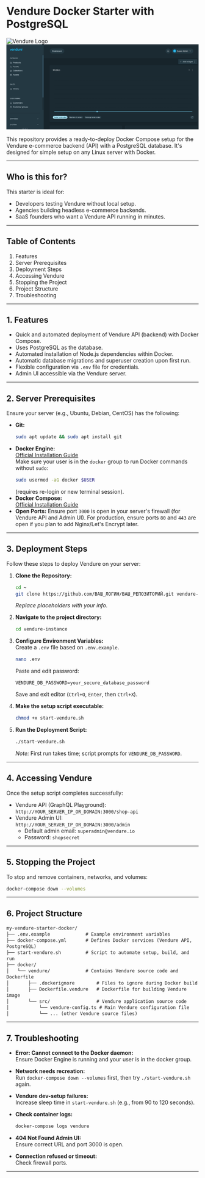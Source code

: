 # Vendure Docker Starter with PostgreSQL

![Vendure Logo](https://vendure.io/logo.svg)
![Vendure Admin UI](https://github.com/radiksen/my-vendure-starter-docker/blob/main/Screenshot%202025-06-18%20095857.png?raw=true)

This repository provides a ready-to-deploy Docker Compose setup for the Vendure e-commerce backend (API) with a PostgreSQL database. It's designed for simple setup on any Linux server with Docker.

---
## Who is this for?

This starter is ideal for:

- Developers testing Vendure without local setup.
- Agencies building headless e-commerce backends.
- SaaS founders who want a Vendure API running in minutes.

---

## Table of Contents

1. Features  
2. Server Prerequisites  
3. Deployment Steps  
4. Accessing Vendure  
5. Stopping the Project  
6. Project Structure  
7. Troubleshooting  

---

## 1. Features

* Quick and automated deployment of Vendure API (backend) with Docker Compose.  
* Uses PostgreSQL as the database.  
* Automated installation of Node.js dependencies within Docker.  
* Automatic database migrations and superuser creation upon first run.  
* Flexible configuration via `.env` file for credentials.  
* Admin UI accessible via the Vendure server.  

---

## 2. Server Prerequisites

Ensure your server (e.g., Ubuntu, Debian, CentOS) has the following:

* **Git:**  
  ```bash
  sudo apt update && sudo apt install git
  ```
* **Docker Engine:**  
  [Official Installation Guide](https://docs.docker.com/engine/install/)  
  Make sure your user is in the `docker` group to run Docker commands without `sudo`:  
  ```bash
  sudo usermod -aG docker $USER
  ```  
  (requires re-login or new terminal session).  
* **Docker Compose:**  
  [Official Installation Guide](https://docs.docker.com/compose/install/)  
* **Open Ports:** Ensure port `3000` is open in your server's firewall (for Vendure API and Admin UI). For production, ensure ports `80` and `443` are open if you plan to add Nginx/Let's Encrypt later.  

---

## 3. Deployment Steps

Follow these steps to deploy Vendure on your server:

1. **Clone the Repository:**  
    ```bash
    cd ~ 
    git clone https://github.com/ВАШ_ЛОГИН/ВАШ_РЕПОЗИТОРИЙ.git vendure-instance
    ```  
    *Replace placeholders with your info.*

2. **Navigate to the project directory:**  
    ```bash
    cd vendure-instance
    ```

3. **Configure Environment Variables:**  
    Create a `.env` file based on `.env.example`.  
    ```bash
    nano .env
    ```  
    Paste and edit password:  
    ```
    VENDURE_DB_PASSWORD=your_secure_database_password
    ```  
    Save and exit editor (`Ctrl+O`, `Enter`, then `Ctrl+X`).

4. **Make the setup script executable:**  
    ```bash
    chmod +x start-vendure.sh
    ```

5. **Run the Deployment Script:**  
    ```bash
    ./start-vendure.sh
    ```  
    *Note:* First run takes time; script prompts for `VENDURE_DB_PASSWORD`.

---

## 4. Accessing Vendure

Once the setup script completes successfully:

* Vendure API (GraphQL Playground):  
  `http://YOUR_SERVER_IP_OR_DOMAIN:3000/shop-api`  
* Vendure Admin UI:  
  `http://YOUR_SERVER_IP_OR_DOMAIN:3000/admin`  
  * Default admin email: `superadmin@vendure.io`  
  * Password: `shopsecret`  

---

## 5. Stopping the Project

To stop and remove containers, networks, and volumes:  
```bash
docker-compose down --volumes
```

---

## 6. Project Structure

```
my-vendure-starter-docker/
├── .env.example             # Example environment variables
├── docker-compose.yml       # Defines Docker services (Vendure API, PostgreSQL)
├── start-vendure.sh         # Script to automate setup, build, and run
├── docker/
│   └── vendure/             # Contains Vendure source code and Dockerfile
│       ├── .dockerignore        # Files to ignore during Docker build
│       ├── Dockerfile.vendure   # Dockerfile for building Vendure image
│       └── src/                 # Vendure application source code
│           └── vendure-config.ts # Main Vendure configuration file
│           └── ... (other Vendure source files)
```

---

## 7. Troubleshooting

- **Error: Cannot connect to the Docker daemon:**  
  Ensure Docker Engine is running and your user is in the docker group.

- **Network needs recreation:**  
  Run `docker-compose down --volumes` first, then try `./start-vendure.sh` again.

- **Vendure dev-setup failures:**  
  Increase sleep time in `start-vendure.sh` (e.g., from 90 to 120 seconds).

- **Check container logs:**  
  ```bash
  docker-compose logs vendure
  ```

- **404 Not Found Admin UI:**  
  Ensure correct URL and port 3000 is open.

- **Connection refused or timeout:**  
  Check firewall ports.

---
